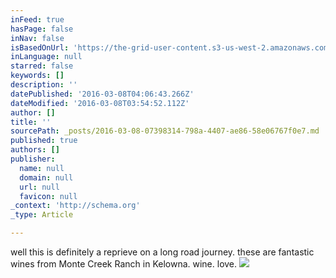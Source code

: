 ```yaml
---
inFeed: true
hasPage: false
inNav: false
isBasedOnUrl: 'https://the-grid-user-content.s3-us-west-2.amazonaws.com/f41c8713-0731-433d-88b1-245c3161a2fb.png'
inLanguage: null
starred: false
keywords: []
description: ''
datePublished: '2016-03-08T04:06:43.266Z'
dateModified: '2016-03-08T03:54:52.112Z'
author: []
title: ''
sourcePath: _posts/2016-03-08-07398314-798a-4407-ae86-58e06767f0e7.md
published: true
authors: []
publisher:
  name: null
  domain: null
  url: null
  favicon: null
_context: 'http://schema.org'
_type: Article

---
```

well this is definitely a reprieve on a long road journey. these are fantastic wines from Monte Creek Ranch in Kelowna. wine. love.
![](https://the-grid-user-content.s3-us-west-2.amazonaws.com/f41c8713-0731-433d-88b1-245c3161a2fb.png)
